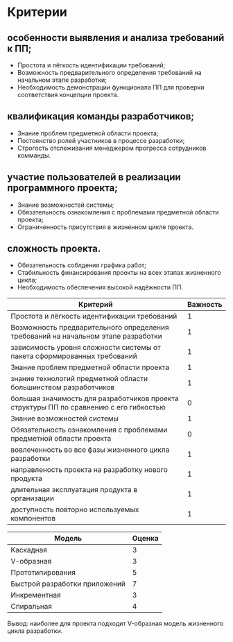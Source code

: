 # Критерии
## особенности выявления и анализа требований к ПП;
- Простота и лёгкость идентификации требований;
- Возможность предварительного определения требований на начальном этапе разработки;
- Необходимость демонстрации функционала ПП для проверки соответствия концепции проекта.
## квалификация команды разработчиков;
- Знание проблем предметной области проекта;
- Постоянство ролей участников в процессе разработки;
- Строгость отслеживания менеджером прогресса сотрудников комманды.
## участие пользователей в реализации программного проекта;
- Знание возможностей системы;
- Обязательность ознакомления с проблемами предметной области проекта;
- Ограниченность присутствия в жизненном цикле проекта.
## сложность проекта.
- Обязательность соблдения графика работ;
- Стабильность финансирования проекты на всех этапах жизненного цикла;
- Необходимость обеспечения высокой надёжности ПП.

| Критерий | Важность | 
| ------ | ------ |
| Простота и лёгкость идентификации требований | 1 |
| Возможность предварительного определения требований на начальном этапе разработки | 1 |
| зависимость уровня сложности системы от пакета сформированных требований | 1 |
| Знание проблем предметной области проекта | 1 |
| знание технологий предметной области большинством разработчиков | 1 |
| большая значимость для разработчиков проекта структуры ПП по сравнению с его гибкостью | 0 |
| Знание возможностей системы | 1 |
| Обязательность ознакомления с проблемами предметной области проекта | 0 |
| вовлеченность во все фазы жизненного цикла разработки | 1 |
| направленость проекта на разработку нового продукта | 1 |
| длительная эксплуатация продукта в организации | 1 |
| доступность повторно используемых компонентов | 1 |

| Модель | Оценка |
| ------ | ------ |
| Каскадная | 3 | 
| V-образная | 3 | 
| Прототипирования | 5 | 
| Быстрой разработки приложений | 7 | 
| Инкрементная | 3 | 
| Спиральная | 4 | 

Вывод: наиболее для проекта подходит V-образная модель жизненного цикла разработки.
